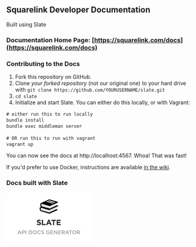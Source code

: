 ## Squarelink Developer Documentation

Built using Slate

### Documentation Home Page: [https://squarelink.com/docs](https://squarelink.com/docs)

### Contributing to the Docs

1. Fork this repository on GitHub.
2. Clone *your forked repository* (not our original one) to your hard drive with `git clone https://github.com/YOURUSERNAME/slate.git`
3. `cd slate`
4. Initialize and start Slate. You can either do this locally, or with Vagrant:

```shell
# either run this to run locally
bundle install
bundle exec middleman server

# OR run this to run with vagrant
vagrant up
```

You can now see the docs at http://localhost:4567. Whoa! That was fast!

If you'd prefer to use Docker, instructions are available [in the wiki](https://github.com/lord/slate/wiki/Docker).

<p align="center">
  <h3>Docs built with Slate</h3>
  <img src="https://raw.githubusercontent.com/lord/img/master/logo-slate.png" alt="Slate: API Documentation Generator" width="226">
  <br>
</p>
